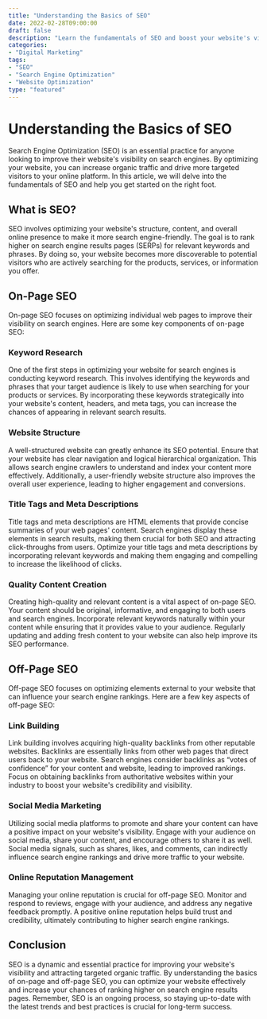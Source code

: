 ```yaml
--- 
title: "Understanding the Basics of SEO"
date: 2022-02-28T09:00:00
draft: false
description: "Learn the fundamentals of SEO and boost your website's visibility on search engines."
categories: 
- "Digital Marketing"
tags: 
- "SEO"
- "Search Engine Optimization"
- "Website Optimization"
type: "featured"
--- 
```


# Understanding the Basics of SEO

Search Engine Optimization (SEO) is an essential practice for anyone looking to improve their website's visibility on search engines. By optimizing your website, you can increase organic traffic and drive more targeted visitors to your online platform. In this article, we will delve into the fundamentals of SEO and help you get started on the right foot.

## What is SEO?

SEO involves optimizing your website's structure, content, and overall online presence to make it more search engine-friendly. The goal is to rank higher on search engine results pages (SERPs) for relevant keywords and phrases. By doing so, your website becomes more discoverable to potential visitors who are actively searching for the products, services, or information you offer.

## On-Page SEO 

On-page SEO focuses on optimizing individual web pages to improve their visibility on search engines. Here are some key components of on-page SEO:

### Keyword Research

One of the first steps in optimizing your website for search engines is conducting keyword research. This involves identifying the keywords and phrases that your target audience is likely to use when searching for your products or services. By incorporating these keywords strategically into your website's content, headers, and meta tags, you can increase the chances of appearing in relevant search results.

### Website Structure

A well-structured website can greatly enhance its SEO potential. Ensure that your website has clear navigation and logical hierarchical organization. This allows search engine crawlers to understand and index your content more effectively. Additionally, a user-friendly website structure also improves the overall user experience, leading to higher engagement and conversions.

### Title Tags and Meta Descriptions

Title tags and meta descriptions are HTML elements that provide concise summaries of your web pages' content. Search engines display these elements in search results, making them crucial for both SEO and attracting click-throughs from users. Optimize your title tags and meta descriptions by incorporating relevant keywords and making them engaging and compelling to increase the likelihood of clicks.

### Quality Content Creation

Creating high-quality and relevant content is a vital aspect of on-page SEO. Your content should be original, informative, and engaging to both users and search engines. Incorporate relevant keywords naturally within your content while ensuring that it provides value to your audience. Regularly updating and adding fresh content to your website can also help improve its SEO performance.

## Off-Page SEO

Off-page SEO focuses on optimizing elements external to your website that can influence your search engine rankings. Here are a few key aspects of off-page SEO:

### Link Building

Link building involves acquiring high-quality backlinks from other reputable websites. Backlinks are essentially links from other web pages that direct users back to your website. Search engines consider backlinks as “votes of confidence” for your content and website, leading to improved rankings. Focus on obtaining backlinks from authoritative websites within your industry to boost your website's credibility and visibility.

### Social Media Marketing

Utilizing social media platforms to promote and share your content can have a positive impact on your website's visibility. Engage with your audience on social media, share your content, and encourage others to share it as well. Social media signals, such as shares, likes, and comments, can indirectly influence search engine rankings and drive more traffic to your website.

### Online Reputation Management

Managing your online reputation is crucial for off-page SEO. Monitor and respond to reviews, engage with your audience, and address any negative feedback promptly. A positive online reputation helps build trust and credibility, ultimately contributing to higher search engine rankings.

## Conclusion

SEO is a dynamic and essential practice for improving your website's visibility and attracting targeted organic traffic. By understanding the basics of on-page and off-page SEO, you can optimize your website effectively and increase your chances of ranking higher on search engine results pages. Remember, SEO is an ongoing process, so staying up-to-date with the latest trends and best practices is crucial for long-term success.
